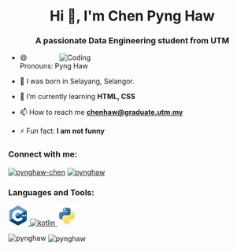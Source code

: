 <h1 align="center">Hi 👋, I'm Chen Pyng Haw</h1>
<h3 align="center">A passionate Data Engineering student from UTM</h3>
<img align="right" alt="Coding" width="400" src="https://cdn.dribbble.com/users/1187836/screenshots/6539429/programer.gif">

- 😄 Pronouns: Pyng Haw
 
- 🔭 I was born in Selayang, Selangor.

- 🌱 I’m currently learning **HTML, CSS**

- 📫 How to reach me **chenhaw@graduate.utm.my**

- ⚡ Fun fact: **I am not funny**

<h3 align="left">Connect with me:</h3>
<p align="left">
<a href="https://linkedin.com/in/pynghaw-chen" target="blank"><img align="center" src="https://raw.githubusercontent.com/rahuldkjain/github-profile-readme-generator/master/src/images/icons/Social/linked-in-alt.svg" alt="pynghaw-chen" height="30" width="40" /></a>
<a href="https://instagram.com/pynghaw" target="blank"><img align="center" src="https://raw.githubusercontent.com/rahuldkjain/github-profile-readme-generator/master/src/images/icons/Social/instagram.svg" alt="pynghaw" height="30" width="40" /></a>
</p>

<h3 align="left">Languages and Tools:</h3>
<p align="left"> <a href="https://www.w3schools.com/cpp/" target="_blank" rel="noreferrer"> <img src="https://raw.githubusercontent.com/devicons/devicon/master/icons/cplusplus/cplusplus-original.svg" alt="cplusplus" width="40" height="40"/> </a> <a href="https://kotlinlang.org" target="_blank" rel="noreferrer"> <img src="https://www.vectorlogo.zone/logos/kotlinlang/kotlinlang-icon.svg" alt="kotlin" width="40" height="40"/> </a> <a href="https://www.python.org" target="_blank" rel="noreferrer"> <img src="https://raw.githubusercontent.com/devicons/devicon/master/icons/python/python-original.svg" alt="python" width="40" height="40"/> </a> </p>

<p><img align="left" src="https://github-readme-stats.vercel.app/api/top-langs?username=pynghaw&show_icons=true&locale=en&layout=compact" alt="pynghaw" /></p>

<p>&nbsp;<img align="center" src="https://github-readme-stats.vercel.app/api?username=pynghaw&show_icons=true&locale=en" alt="pynghaw" /></p>


